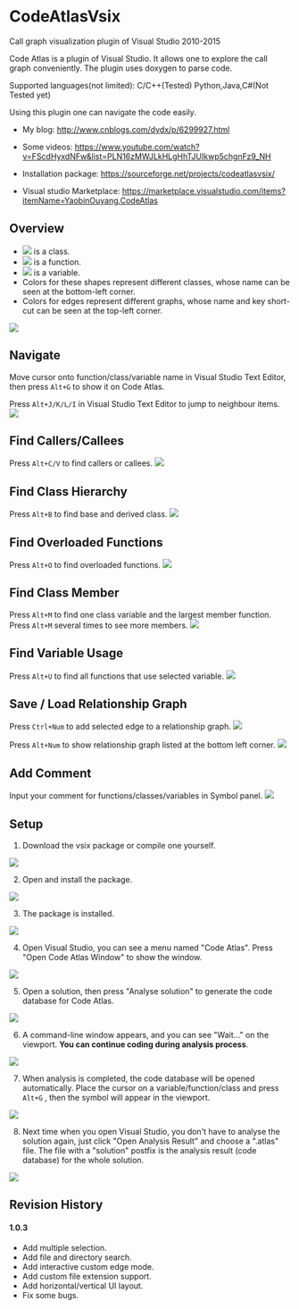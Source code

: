 # CodeAtlasVsix
Call graph visualization plugin of Visual Studio 2010-2015

Code Atlas is a plugin of Visual Studio. It allows one to explore the call graph conveniently. The plugin uses doxygen to parse code.

Supported languages(not limited): 
C/C++(Tested)
Python,Java,C#(Not Tested yet)

Using this plugin one can navigate the code easily.

* My blog:
http://www.cnblogs.com/dydx/p/6299927.html

* Some videos:
https://www.youtube.com/watch?v=FScdHyxdNFw&list=PLN16zMWJLkHLgHhTJUIkwp5chgnFz9_NH

* Installation package:
https://sourceforge.net/projects/codeatlasvsix/

* Visual studio Marketplace:
https://marketplace.visualstudio.com/items?itemName=YaobinOuyang.CodeAtlas

Overview
--------
* ![](https://github.com/league1991/CodeAtlasVsix/raw/master/githubCache/class.png) is a class.
* ![](https://github.com/league1991/CodeAtlasVsix/raw/master/githubCache/function.png)  is a function.
* ![](https://github.com/league1991/CodeAtlasVsix/raw/master/githubCache/variable.png)  is a variable.
* Colors for these shapes represent different classes, whose name can be seen at the bottom-left corner.
* Colors for edges represent different graphs, whose name and key short-cut can be seen at the top-left corner.

![](https://github.com/league1991/CodeAtlasVsix/raw/master/githubCache/main.png) 

Navigate
--------

Move cursor onto function/class/variable name in Visual Studio Text Editor, then press `Alt+G` to show it on Code Atlas.

Press `Alt+J/K/L/I` in Visual Studio Text Editor to jump to neighbour items.
![](https://github.com/league1991/CodeAtlasVsix/raw/master/githubCache/navigate.gif)  

Find Callers/Callees
--------------------

Press `Alt+C/V` to find callers or callees.
![](https://github.com/league1991/CodeAtlasVsix/raw/master/githubCache/call.gif)   

Find Class Hierarchy
--------------------

Press `Alt+B` to find base and derived class.
![](https://github.com/league1991/CodeAtlasVsix/raw/master/githubCache/class.gif)  
 
Find Overloaded Functions
-------------------------

Press `Alt+O` to find overloaded functions.
![](https://github.com/league1991/CodeAtlasVsix/raw/master/githubCache/overload.gif)  
 
Find Class Member
-----------------

Press `Alt+M` to find one class variable and the largest member function. 
Press `Alt+M` several times to see more members.
![](https://github.com/league1991/CodeAtlasVsix/raw/master/githubCache/member.gif)  
 
Find Variable Usage
-------------------

Press `Alt+U` to find all functions that use selected variable.
![](https://github.com/league1991/CodeAtlasVsix/raw/master/githubCache/usage.gif)  
 
Save / Load Relationship Graph
------------------------------

Press `Ctrl+Num` to add selected edge to a relationship graph.
![](https://github.com/league1991/CodeAtlasVsix/raw/master/githubCache/addGraph.gif)  

Press `Alt+Num` to show relationship graph listed at the bottom left corner.
![](https://github.com/league1991/CodeAtlasVsix/raw/master/githubCache/graph.gif)  

Add Comment
------------------------------

Input your comment for functions/classes/variables in Symbol panel.
![](https://github.com/league1991/CodeAtlasVsix/raw/master/githubCache/comment.gif) 

Setup
--------

1. Download the vsix package or compile one yourself.

![](https://github.com/league1991/CodeAtlasVsix/raw/master/githubCache/setup1.png) 

2. Open and install the package.

![](https://github.com/league1991/CodeAtlasVsix/raw/master/githubCache/setup2.png) 

3. The package is installed.

![](https://github.com/league1991/CodeAtlasVsix/raw/master/githubCache/setup3.png) 

4. Open Visual Studio, you can see a menu named "Code Atlas". Press "Open Code Atlas Window" to show the window.

![](https://github.com/league1991/CodeAtlasVsix/raw/master/githubCache/setup4.png) 

5. Open a solution, then press "Analyse solution" to generate the code database for Code Atlas.

![](https://github.com/league1991/CodeAtlasVsix/raw/master/githubCache/setup5.png) 

6. A command-line window appears, and you can see "Wait..." on the viewport. **You can continue coding during analysis process**.

![](https://github.com/league1991/CodeAtlasVsix/raw/master/githubCache/setup6.png) 

7. When analysis is completed, the code database will be opened automatically. Place the cursor on a variable/function/class and press `Alt+G` , then the symbol will appear in the viewport.

![](https://github.com/league1991/CodeAtlasVsix/raw/master/githubCache/setup7.png) 

8. Next time when you open Visual Studio, you don't have to analyse the solution again, just click "Open Analysis Result" and choose a ".atlas" file. The file with a "solution" postfix is the analysis result (code database) for the whole solution.

![](https://github.com/league1991/CodeAtlasVsix/raw/master/githubCache/setup8.png) 

Revision History
--------
#### 1.0.3
* Add multiple selection.
* Add file and directory search.
* Add interactive custom edge mode.
* Add custom file extension support.
* Add horizontal/vertical UI layout.
* Fix some bugs.
